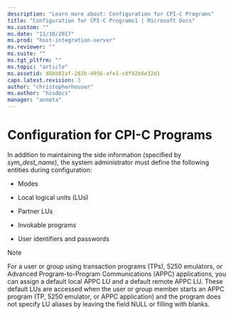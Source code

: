 ```yaml
---
description: "Learn more about: Configuration for CPI-C Programs"
title: "Configuration for CPI-C Programs1 | Microsoft Docs"
ms.custom: ""
ms.date: "11/30/2017"
ms.prod: "host-integration-server"
ms.reviewer: ""
ms.suite: ""
ms.tgt_pltfrm: ""
ms.topic: "article"
ms.assetid: d8bb02af-282b-4956-afe1-c0f92b6e32d1
caps.latest.revision: 3
author: "christopherhouser"
ms.author: "hisdocs"
manager: "anneta"
---
```

# Configuration for CPI-C Programs
In addition to maintaining the side information (specified by *sym_dest_name*), the system administrator must define the following entities during configuration:  
  
-   Modes  
  
-   Local logical units (LUs)  
  
-   Partner LUs  
  
-   Invokable programs  
  
-   User identifiers and passwords  
  
> [!NOTE]
>  For a user or group using transaction programs (TPs), 5250 emulators, or Advanced Program-to-Program Communications (APPC) applications, you can assign a default local APPC LU and a default remote APPC LU. These default LUs are accessed when the user or group member starts an APPC program (TP, 5250 emulator, or APPC application) and the program does not specify LU aliases by leaving the field NULL or filling with blanks.
